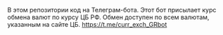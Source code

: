 В этом репозитории код на Телеграм-бота.
Этот бот присылает курс обмена валют по курсу ЦБ РФ.
Обмен доступен по всем валютам, указанным на сайте ЦБ.
https://t.me/curr_exch_GRbot
